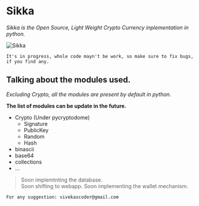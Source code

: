 # Sikka
*Sikka is the Open Source, Light Weight Crypto Currency inplementation in python.*

![Sikka](https://new-img.patrika.com/upload/images/2016/12/22/1-1482407281_835x547.jpg)

```
It's in progress, whole code mayn't be work, so make sure to fix bugs, if you find any.
```

## Talking about the modules used.

*Excluding Crypto, all the modules are present by default in python.*

**The list of modules can be update in the future.**

* Crypto (Under pycryptodome)
  * Signature
  * PublicKey
  * Random
  * Hash
* binascii
* base64
* collections
* ...

> Soon implemtnting the database.<br>
> Soon shifting to webapp.
> Soon implementing the wallet mechanism.

```
For any suggestion: vivekascoder@gmail.com
```

